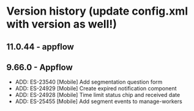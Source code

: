 # Version history (update config.xml with version as well!)

<!-- version placeholder -->
## 11.0.44 - appflow


## 9.66.0 - Appflow
* ADD: ES-23540 [Mobile] Add segmentation question form
* ADD: ES-24929 [Mobile] Create expired notification component
* ADD: ES-24928 [Mobile] Time limit status chip and received date
* ADD: ES-25455 [Mobile] Add segment events to manage-workers